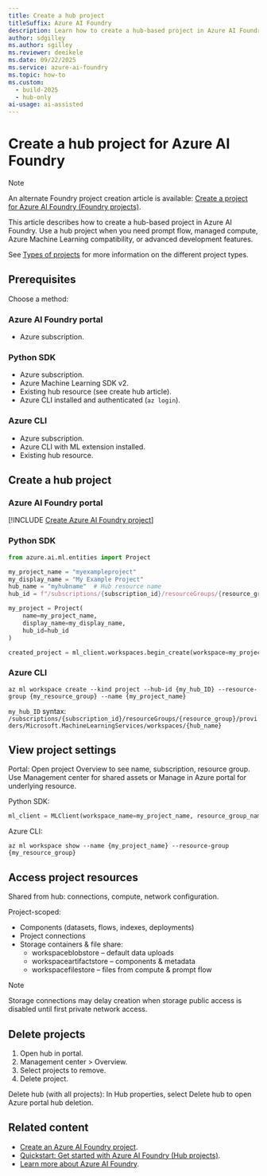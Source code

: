 ```yaml
---
title: Create a hub project
titleSuffix: Azure AI Foundry
description: Learn how to create a hub-based project in Azure AI Foundry.
author: sdgilley
ms.author: sgilley
ms.reviewer: deeikele
ms.date: 09/22/2025
ms.service: azure-ai-foundry
ms.topic: how-to
ms.custom:
  - build-2025
  - hub-only
ai-usage: ai-assisted
---
```


# Create a hub project for Azure AI Foundry

> [!NOTE]
> An alternate Foundry project creation article is available: [Create a project for Azure AI Foundry (Foundry projects)](create-projects.md).

This article describes how to create a hub-based project in Azure AI Foundry. Use a hub project when you need prompt flow, managed compute, Azure Machine Learning compatibility, or advanced development features.

See [Types of projects](../what-is-azure-ai-foundry.md#project-types) for more information on the different project types.

## Prerequisites

Choose a method:

### Azure AI Foundry portal
- Azure subscription.

### Python SDK
- Azure subscription.
- Azure Machine Learning SDK v2.
- Existing hub resource (see create hub article).
- Azure CLI installed and authenticated (`az login`).

### Azure CLI
- Azure subscription.
- Azure CLI with ML extension installed.
- Existing hub resource.

## Create a hub project

### Azure AI Foundry portal

[!INCLUDE [Create Azure AI Foundry project](../includes/create-hub-project.md)]

### Python SDK

```python
from azure.ai.ml.entities import Project

my_project_name = "myexampleproject"
my_display_name = "My Example Project"
hub_name = "myhubname"  # Hub resource name
hub_id = f"/subscriptions/{subscription_id}/resourceGroups/{resource_group}/providers/Microsoft.MachineLearningServices/workspaces/{hub_name}"

my_project = Project(
    name=my_project_name,
    display_name=my_display_name,
    hub_id=hub_id
)

created_project = ml_client.workspaces.begin_create(workspace=my_project).result()
```

### Azure CLI

```azurecli
az ml workspace create --kind project --hub-id {my_hub_ID} --resource-group {my_resource_group} --name {my_project_name}
```
`my_hub_ID` syntax: `/subscriptions/{subscription_id}/resourceGroups/{resource_group}/providers/Microsoft.MachineLearningServices/workspaces/{hub_name}`

## View project settings

Portal: Open project Overview to see name, subscription, resource group. Use Management center for shared assets or Manage in Azure portal for underlying resource.

Python SDK:
```python
ml_client = MLClient(workspace_name=my_project_name, resource_group_name=resource_group, subscription_id=subscription_id, credential=DefaultAzureCredential())
```

Azure CLI:
```azurecli
az ml workspace show --name {my_project_name} --resource-group {my_resource_group}
```

## Access project resources

Shared from hub: connections, compute, network configuration.

Project-scoped:
- Components (datasets, flows, indexes, deployments)
- Project connections
- Storage containers & file share:
  - workspaceblobstore – default data uploads
  - workspaceartifactstore – components & metadata
  - workspacefilestore – files from compute & prompt flow

> [!NOTE]
> Storage connections may delay creation when storage public access is disabled until first private network access.

## Delete projects

1. Open hub in portal.
2. Management center > Overview.
3. Select projects to remove.
4. Delete project.

Delete hub (with all projects): In Hub properties, select Delete hub to open Azure portal hub deletion.

## Related content

- [Create an Azure AI Foundry project](create-projects.md).
- [Quickstart: Get started with Azure AI Foundry (Hub projects)](../quickstarts/hub-get-started-code.md).
- [Learn more about Azure AI Foundry](../what-is-azure-ai-foundry.md).
